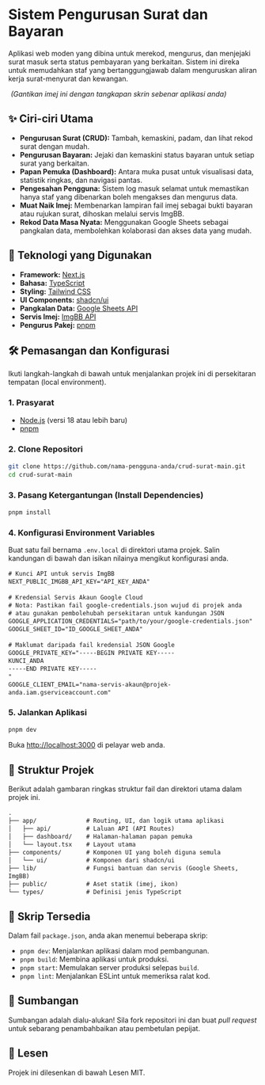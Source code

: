 # Sistem Pengurusan Surat dan Bayaran

Aplikasi web moden yang dibina untuk merekod, mengurus, dan menjejaki surat masuk serta status pembayaran yang berkaitan. Sistem ini direka untuk memudahkan staf yang bertanggungjawab dalam menguruskan aliran kerja surat-menyurat dan kewangan.

![Contoh Antara Muka Aplikasi](public/placeholder.jpg)
*(Gantikan imej ini dengan tangkapan skrin sebenar aplikasi anda)*

## ✨ Ciri-ciri Utama

- **Pengurusan Surat (CRUD):** Tambah, kemaskini, padam, dan lihat rekod surat dengan mudah.
- **Pengurusan Bayaran:** Jejaki dan kemaskini status bayaran untuk setiap surat yang berkaitan.
- **Papan Pemuka (Dashboard):** Antara muka pusat untuk visualisasi data, statistik ringkas, dan navigasi pantas.
- **Pengesahan Pengguna:** Sistem log masuk selamat untuk memastikan hanya staf yang dibenarkan boleh mengakses dan mengurus data.
- **Muat Naik Imej:** Membenarkan lampiran fail imej sebagai bukti bayaran atau rujukan surat, dihoskan melalui servis ImgBB.
- **Rekod Data Masa Nyata:** Menggunakan Google Sheets sebagai pangkalan data, membolehkan kolaborasi dan akses data yang mudah.

## 🚀 Teknologi yang Digunakan

- **Framework:** [Next.js](https://nextjs.org/)
- **Bahasa:** [TypeScript](https://www.typescriptlang.org/)
- **Styling:** [Tailwind CSS](https://tailwindcss.com/)
- **UI Components:** [shadcn/ui](https://ui.shadcn.com/)
- **Pangkalan Data:** [Google Sheets API](https://developers.google.com/sheets/api)
- **Servis Imej:** [ImgBB API](https://api.imgbb.com/)
- **Pengurus Pakej:** [pnpm](https://pnpm.io/)

## 🛠️ Pemasangan dan Konfigurasi

Ikuti langkah-langkah di bawah untuk menjalankan projek ini di persekitaran tempatan (local environment).

### 1. Prasyarat

- [Node.js](https://nodejs.org/) (versi 18 atau lebih baru)
- [pnpm](https://pnpm.io/installation)

### 2. Clone Repositori

```bash
git clone https://github.com/nama-pengguna-anda/crud-surat-main.git
cd crud-surat-main
```

### 3. Pasang Ketergantungan (Install Dependencies)

```bash
pnpm install
```

### 4. Konfigurasi Environment Variables

Buat satu fail bernama `.env.local` di direktori utama projek. Salin kandungan di bawah dan isikan nilainya mengikut konfigurasi anda.

```env
# Kunci API untuk servis ImgBB
NEXT_PUBLIC_IMGBB_API_KEY="API_KEY_ANDA"

# Kredensial Servis Akaun Google Cloud
# Nota: Pastikan fail google-credentials.json wujud di projek anda
# atau gunakan pembolehubah persekitaran untuk kandungan JSON
GOOGLE_APPLICATION_CREDENTIALS="path/to/your/google-credentials.json"
GOOGLE_SHEET_ID="ID_GOOGLE_SHEET_ANDA"

# Maklumat daripada fail kredensial JSON Google
GOOGLE_PRIVATE_KEY="-----BEGIN PRIVATE KEY-----
KUNCI_ANDA
-----END PRIVATE KEY-----
"
GOOGLE_CLIENT_EMAIL="nama-servis-akaun@projek-anda.iam.gserviceaccount.com"
```

### 5. Jalankan Aplikasi

```bash
pnpm dev
```

Buka [http://localhost:3000](http://localhost:3000) di pelayar web anda.

## 📂 Struktur Projek

Berikut adalah gambaran ringkas struktur fail dan direktori utama dalam projek ini.

```
.
├── app/              # Routing, UI, dan logik utama aplikasi
│   ├── api/          # Laluan API (API Routes)
│   ├── dashboard/    # Halaman-halaman papan pemuka
│   └── layout.tsx    # Layout utama
├── components/       # Komponen UI yang boleh diguna semula
│   └── ui/           # Komponen dari shadcn/ui
├── lib/              # Fungsi bantuan dan servis (Google Sheets, ImgBB)
├── public/           # Aset statik (imej, ikon)
└── types/            # Definisi jenis TypeScript
```

## 📜 Skrip Tersedia

Dalam fail `package.json`, anda akan menemui beberapa skrip:

- `pnpm dev`: Menjalankan aplikasi dalam mod pembangunan.
- `pnpm build`: Membina aplikasi untuk produksi.
- `pnpm start`: Memulakan server produksi selepas `build`.
- `pnpm lint`: Menjalankan ESLint untuk memeriksa ralat kod.

## 🤝 Sumbangan

Sumbangan adalah dialu-alukan! Sila fork repositori ini dan buat *pull request* untuk sebarang penambahbaikan atau pembetulan pepijat.

## 📄 Lesen

Projek ini dilesenkan di bawah Lesen MIT.
